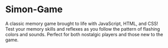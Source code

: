 # Simon-Game
A classic memory game brought to life with JavaScript, HTML, and CSS! Test your memory skills and reflexes as you follow the pattern of flashing colors and sounds. Perfect for both nostalgic players and those new to the game.
